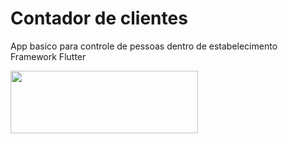 # Contador de clientes
 App basico para controle de pessoas dentro de estabelecimento 
 Framework Flutter
 <html>
<body>
 
<img src="https://www.inovex.de/blog/wp-content/uploads/2019/01/Flutter-3.png" height="100" width="300"></img>
 
</body>

</html>
